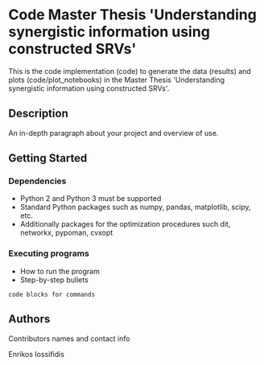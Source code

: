 # Code Master Thesis 'Understanding synergistic information using constructed SRVs'

This is the code implementation (code) to generate the data (results) and plots (code/plot_notebooks) in the Master Thesis 'Understanding synergistic information using constructed SRVs'. 

## Description

An in-depth paragraph about your project and overview of use.

## Getting Started

### Dependencies

* Python 2 and Python 3 must be supported
* Standard Python packages such as numpy, pandas, matplotlib, scipy, etc.
* Additionally packages for the optimization procedures such dit, networkx, pypoman, cvxopt

### Executing programs

* How to run the program
* Step-by-step bullets
```
code blocks for commands
```

## Authors

Contributors names and contact info

Enrikos Iossifidis
